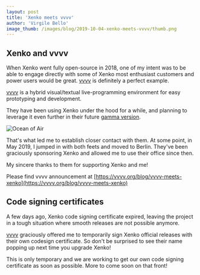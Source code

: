 ```yaml
---
layout: post
title: 'Xenko meets vvvv'
author: 'Virgile Bello'
image_thumb: /images/blog/2019-10-04-xenko-meets-vvvv/thumb.png
---
```


## Xenko and vvvv

When Xenko went fully open-source in 2018, one of my intent was to be able to engage directly with some of Xenko most enthusiast customers and power users would be great. [vvvv](https://vvvv.org/) is definitely a perfect example.

[vvvv](https://vvvv.org/) is a hybrid visual/textual live-programming environment for easy prototyping and development.

They have been using Xenko under the hood for a while, and planning to leverage it even further in their future [gamma version](https://vvvv.org/blog/vvvv-gamma-2019.1-preview).

![Ocean of Air](/images/blog/2019-10-04-xenko-meets-vvvv/vvvv_meets_xenko_s.jpg)

That's what led me to establish closer contact with them. At some point, in May 2019, I jumped in with both feets and moved to Berlin. They've been graciously sponsoring Xenko and allowed me to use their office since then.

My sincere thanks to them for supporting Xenko and me!

Please find vvvv announcement at [https://vvvv.org/blog/vvvv-meets-xenko](https://vvvv.org/blog/vvvv-meets-xenko)

## Code signing certificates

A few days ago, Xenko code signing certificate expired, leaving the project in a tough situation where smooth releases are not possible anymore.

[vvvv](https://vvvv.org/) graciously offered me to temporarily sign Xenko official releases with their own codesign certificate. So don't be surprised to see their name popping up next time you upgrade Xenko!

This is only temporary and we are working to get our own code signing certificate as soon as possible. More to come soon on that front!
